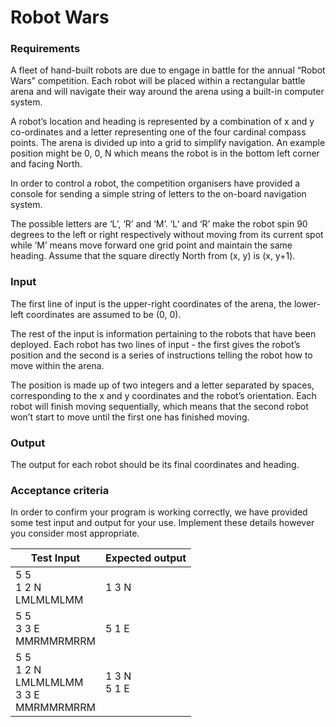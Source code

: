 # Robot Wars
### Requirements
A fleet of hand-built robots are due to engage in battle for the annual “Robot Wars” competition. Each robot will be placed within a rectangular battle arena and will navigate their way around the arena using a built-in computer system.

A robot’s location and heading is represented by a combination of x and y co-ordinates and a letter representing one of the four cardinal compass points. The arena is divided up into a grid to simplify navigation. An example position might be 0, 0, N which means the robot is in the bottom left corner and facing North.

In order to control a robot, the competition organisers have provided a console for sending a simple string of letters to the on-board navigation system. 

The possible letters are ‘L’, ‘R’ and ‘M’. ‘L’ and ‘R’ make the robot spin 90 degrees to the left or right respectively without moving from its current spot while ‘M’ means move forward one grid point and maintain the same heading. Assume that the square directly North from (x, y) is (x, y+1).

### Input
The first line of input is the upper-right coordinates of the arena, the lower-left coordinates are assumed to be (0, 0).

The rest of the input is information pertaining to the robots that have been deployed. Each robot has two lines of input - the first gives the robot’s position and the second is a series of instructions telling the robot how to move within the arena.

The position is made up of two integers and a letter separated by spaces, corresponding to the x and y coordinates and the robot’s orientation. Each robot will finish moving sequentially, which means that the second robot won’t start to move until the first one has finished moving. 

### Output
The output for each robot should be its final coordinates and heading. 

### Acceptance criteria
In order to confirm your program is working correctly, we have provided some test input and output for your use. Implement these details however you consider most appropriate. 


| Test Input | Expected output |
| ---------- | --------------- |
| 5 5<br>1 2 N<br>LMLMLMLMM | 1 3 N|
| 5 5<br>3 3 E<br>MMRMMRMRRM | 5 1 E |
| 5 5<br>1 2 N<br>LMLMLMLMM<br>3 3 E<br>MMRMMRMRRM | 1 3 N<br> 5 1 E |
